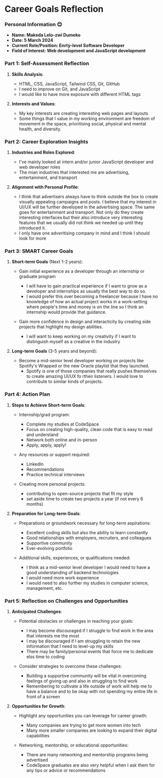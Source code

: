 
# Career Goals Reflection 

### Personal Information 😊

- **Name: Makeda Lelo-zwi Dumeko**
- **Date: 5 March 2024**
- **Current Role/Position: Enrty-level Software Developer**
- **Field of Interest: Web development and JavaScript development**

### Part 1: Self-Assessment Reflection

1. **Skills Analysis**:
    
    - HTML, CSS, JavaScript, Tailwind CSS, Git, GitHub
    - I need to improve on Git, and JavaScript
    - I would like to have more exposure with different HTML tags
      
2. **Interests and Values**:
    
    - My key interests are creating interesting web pages and layouts
    - Some things that I value  in my working environment are freedom of movement in the space, prioritising social, physical and mental health, and diversity. 
      
### Part 2: Career Exploration Insights

1. **Industries and Roles Explored**:
    
    - I've mainly looked at intern and/or junior  JavaScript developer and web developer roles
    - The mian industries that interested me are advertising, entertainment, and transport   
      
2. **Alignment with Personal Profile**:
    
    - I think that advertisers always have to think outside the box to create visually appealing campaigns and posts. I believe that my interest in UI/UX will be further developed in            the advertising space. The same goes for entertainment and transport. Not only do they create interesting interfaces but their also introduce very interesting features that we           usually did not think we needed up until they introduced it. 
    - I only have one adveritising company in mind and I think I should look for more

### Part 3: SMART Career Goals

1. **Short-term Goals** (Next 1-2 years):
    - Gain initial experience as a developer through an internship or graduate program
      - I will have to gain practical experience if I want to grow as a developer and internships as usually the best way to do so.
      - I would prefer this over becoming a freelancer because I have no knowledge of how an actual project works in a work-setting where people's time and money is on the line so I                 think an internship would provide that guidance. 
  
    - Gain more confidence in design and interacticity by creating side projects that highlight my design abilities.
      - I will want to keep working on my creativity if I want to distinguish myself as a creative in the industry

2. **Long-term Goals** (3-5 years and beyond):
    
    - Become a mid-senior level developer working on projects like Spotify's Wrapped or the new Oracle playlist that they launched. 
      - Spotify is one of those companies that really pushes themselves to create amazing UI/UX fo rtheir listeners. I would love to contribute to similar kinds of projects. 

### Part 4: Action Plan

1. **Steps to Achieve Short-term Goals**:
    
    - Internship/grad program:
      - Complete my studies at CodeSpace 
      - Focus on creating high-quality, clean code that is easy to read and understand
      - Network both online and in-person
      - Apply, apply, apply!
    - Any resources or support required:
      - LinkedIn
      - Recommendations
      - Practice technical interviews
     
    - Creating more personal projects:
      - contributing to open-source projects that fit my style
      - set aside time to create two projects a year (if not every 6 months)

      
2. **Preparation for Long-term Goals**:
    
    - Preparations or groundwork necessary for long-term aspirations:
      - Excellent coding skills but also the ability to learn constantly
      - Good relationships with employers, recruiters, and colleagues
      - Supportive community
      - Ever-evolving portfolio 
       
    - Additional skills, experiences, or qualifications needed:
      - I think as a mid-senior level developer I would need to have a good understanding of backend technologies
      - I would need more work experience
      - I would need  to also further my studies in computer science, management, etc. 

### Part 5: Reflection on Challenges and Opportunities

1. **Anticipated Challenges**:
    
    - Potential obstacles or challenges in reaching your goals:
      - I may become discouraged if I struggle to find work in the area that interests me the most
      - I may be discouraged if I am struggling to retain the new information that I need to level-up my skills
      - There may be family/personal events that force me to dedicate elss time to coding
        
    - Consider strategies to overcome these challenges:
      - Building a supportive community will be vital in overcoming feelings of giving up and also in struggling to find work
      - Remembering to cultivate a life outside of work will help me to have a balance and to be okay with not spending my entire life in front of a screen
        
2. **Opportunities for Growth**:
    
    - Highlight any opportunities you can leverage for career growth:
      - Many companies are trying to get more women into tech
      - Many more smaller companies are looking to expand their digital capabilities
        
    - Networking, mentorship, or educational opportunities:
      - There are many networking and mentorship programs being advertised
      - CodeSpace graduates are also very helpful when I ask them for any tips or advice or recommendations



